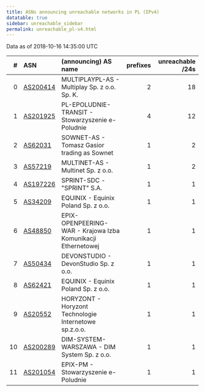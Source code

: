 ```yaml
---
title: ASNs announcing unreachable networks in PL (IPv4)
datatable: true
sidebar: unreachable_sidebar
permalink: unreachable_pl-v4.html
---
```


Data as of 2018-10-16 14:35:00 UTC


<div class="datatable-begin"></div>

|   # | ASN                                      | (announcing) AS name                                         |   prefixes |   unreachable /24s |
|----:|:-----------------------------------------|:-------------------------------------------------------------|-----------:|-------------------:|
|   0 | [AS200414](unreachable_AS200414-v4.html) | MULTIPLAYPL-AS - Multiplay Sp. z o.o. Sp. K.                 |          2 |                 18 |
|   1 | [AS201925](unreachable_AS201925-v4.html) | PL-EPOLUDNIE-TRANSIT - Stowarzyszenie e-Poludnie             |          4 |                 12 |
|   2 | [AS62031](unreachable_AS62031-v4.html)   | SOWNET-AS - Tomasz Gasior trading as Sownet                  |          1 |                  2 |
|   3 | [AS57219](unreachable_AS57219-v4.html)   | MULTINET-AS - Multinet Sp. z o.o.                            |          1 |                  2 |
|   4 | [AS197226](unreachable_AS197226-v4.html) | SPRINT-SDC - "SPRINT" S.A.                                   |          1 |                  1 |
|   5 | [AS34209](unreachable_AS34209-v4.html)   | EQUINIX - Equinix Poland Sp. z o.o.                          |          1 |                  1 |
|   6 | [AS48850](unreachable_AS48850-v4.html)   | EPIX-OPENPEERING-WAR - Krajowa Izba Komunikacji Ethernetowej |          1 |                  1 |
|   7 | [AS50434](unreachable_AS50434-v4.html)   | DEVONSTUDIO - DevonStudio Sp. z o.o.                         |          1 |                  1 |
|   8 | [AS62421](unreachable_AS62421-v4.html)   | EQUINIX - Equinix Poland Sp. z o.o.                          |          1 |                  1 |
|   9 | [AS20552](unreachable_AS20552-v4.html)   | HORYZONT - Horyzont Technologie Internetowe sp.z.o.o.        |          1 |                  1 |
|  10 | [AS200289](unreachable_AS200289-v4.html) | DIM-SYSTEM-WARSZAWA - DIM System Sp. z o.o.                  |          1 |                  1 |
|  11 | [AS201054](unreachable_AS201054-v4.html) | EPIX-PM - Stowarzyszenie e-Poludnie                          |          1 |                  1 |

<div class="datatable-end"></div>